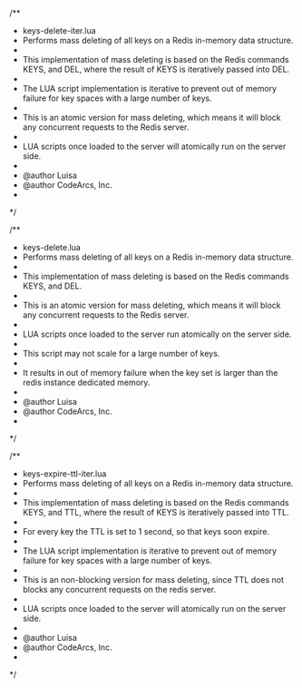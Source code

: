 

/**
 * keys-delete-iter.lua
 * Performs mass deleting of all keys on a Redis in-memory data structure.
 * 
 * This implementation of mass deleting is based on the Redis commands KEYS, and DEL, where the result of KEYS is iteratively passed into DEL.
 * 
 * The LUA script implementation is iterative to prevent out of memory failure for key spaces with a large number of keys.
 * 
 * This is an atomic version for mass deleting, which means it will block any concurrent requests to the Redis server.
 * 
 * LUA scripts once loaded to the server will atomically run on the server side.
 *
 * @author Luisa
 * @author CodeArcs, Inc.
 *
 */

/**
 * keys-delete.lua
 * Performs mass deleting of all keys on a Redis in-memory data structure.
 * 
 * This implementation of mass deleting is based on the Redis commands KEYS, and DEL.
 * 
 * This is an atomic version for mass deleting, which means it will block any concurrent requests to the Redis server.
 * 
 * LUA scripts once loaded to the server run atomically on the server side.
 *
 * This script may not scale for a large number of keys.
 *
 * It results in out of memory failure when the key set is larger than the redis instance dedicated memory.
 * 
 * @author Luisa
 * @author CodeArcs, Inc.
 *
 */
 

/**
 * keys-expire-ttl-iter.lua
 * Performs mass deleting of all keys on a Redis in-memory data structure.
 * 
 * This implementation of mass deleting is based on the Redis commands KEYS, and TTL, where the result of KEYS is iteratively passed into TTL.
 * 
 * For every key the TTL is set to 1 second, so that keys soon expire.
 * 
 * The LUA script implementation is iterative to prevent out of memory failure for key spaces with a large number of keys.
 * 
 * This is an non-blocking version for mass deleting, since TTL does not blocks any concurrent requests on the redis server.
 * 
 * LUA scripts once loaded to the server will atomically run on the server side.
 *
 * @author Luisa
 * @author CodeArcs, Inc.
 *
 */